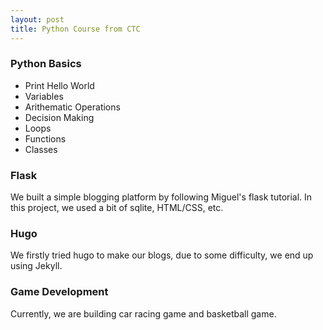```yaml
---
layout: post
title: Python Course from CTC
---
```


### Python Basics

* Print Hello World
* Variables
* Arithematic Operations
* Decision Making
* Loops
* Functions
* Classes

### Flask

We built a simple blogging platform by following Miguel's flask tutorial. In this project, we used a bit of sqlite, HTML/CSS, etc.

### Hugo

We firstly tried hugo to make our blogs, due to some difficulty, we end up using Jekyll.

### Game Development

Currently, we are building car racing game and basketball game.
